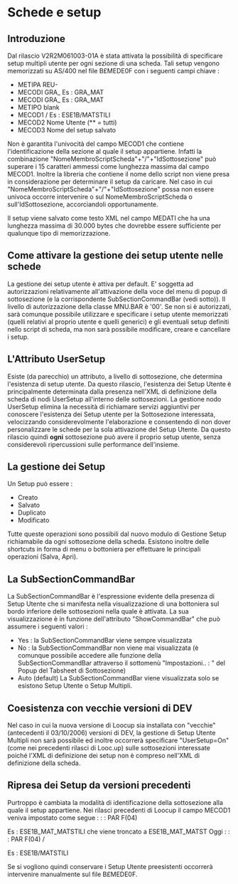 # Schede e setup
## Introduzione
Dal rilascio V2R2M061003-01A è stata attivata la possibilità di specificare setup multipli utente per ogni sezione di una scheda.
Tali setup vengono memorizzati su AS/400 nel file B£MEDE0F con i seguenti campi chiave : 

- METIPA   REU-
- MECODI  GRA_<TipoSottosezione> Es :  GRA_MAT
- MECODI  GRA_<TipoSottosezione> Es :  GRA_MAT
- METIPO  blank
- MECOD1  <NomeMembroScriptScheda>/<IdSottosezione> Es :  ESE1B/MATSTILI
- MECOD2  Nome Utente (** = tutti)
- MECOD3  Nome del setup salvato

Non è garantita l'univocità del campo MECOD1 che contiene l'identificazione della sezione al quale il setup appartiene.
Infatti la combinazione "NomeMembroScriptScheda"+"/"+"IdSottosezione" può superare i 15 caratteri ammessi come lunghezza massima dal campo MECOD1.
Inoltre la libreria che contiene il nome dello script non viene presa in considerazione per determinare il setup da caricare.
Nel caso in cui "NomeMembroScriptScheda"+"/"+"IdSottosezione" possa non essere univoca occorre intervenire o sul NomeMembroScriptScheda o sull'IdSottosezione, accorciandoli opportunamente.

Il setup viene salvato come testo XML nel campo MEDATI che ha una lunghezza massima di 30.000 bytes che dovrebbe essere sufficiente per qualunque tipo di memorizzazione.

## Come attivare la gestione dei setup utente nelle schede
La gestione dei setup utente è attiva per default.
E' soggetta ad autorizzazioni relativamente all'attivazione della voce del menu di popup di sottosezione (e la corrispondente SubSectionCommandBar (vedi sotto)).
Il livello di autorizzazione della classe MNU.BAR è '00'.
Se non si è autorizzati, sarà comunque possibile utilizzare e specificare i setup utente memorizzati (quelli relativi al proprio utente e quelli generici) e gli eventuali setup definiti nello script di scheda, ma non sarà possibile modificare, creare e cancellare i setup.

## L'Attributo UserSetup
Esiste (da parecchio) un attributo, a livello di sottosezione, che determina l'esistenza di setup utente.
Da questo rilascio, l'esistenza dei Setup Utente è principalmente determinata dalla presenza nell'XML di definizione della scheda di nodi UserSetup all'interno delle sottosezioni.
La gestione nodo UserSetup elimina la necessità di richiamare servizi aggiuntivi per conoscere l'esistenza dei Setup utente per la Sottosezione interessata, velocizzando considerevolmente l'elaborazione e consentendo di non dover personalizzare le schede per la sola attivazione del Setup Utente.
Da questo rilascio quindi **ogni** sottosezione può avere il proprio setup utente, senza considerevoli ripercussioni sulle performance dell'insieme.

## La gestione dei Setup
Un Setup può essere : 

- Creato
- Salvato
- Duplicato
- Modificato

Tutte queste operazioni sono possibili dal nuovo modulo di Gestione Setup richiamabile da ogni sottosezione della scheda.
Esistono inoltre delle shortcuts in forma di menu o bottoniera per effettuare le principali operazioni (Salva, Apri).

## La SubSectionCommandBar
La SubSectionCommandBar è l'espressione evidente della presenza di Setup Utente che si manifesta nella visualizzazione di una bottoniera sul bordo inferiore delle sottosezioni nella quale è attivata.
La sua visualizzazione è in funzione dell'attributo "ShowCommandBar" che può assumere i seguenti valori : 

- Yes :  la SubSectionCommandBar viene sempre visualizzata
- No :  la SubSectionCommandBar non viene mai visualizzata (è comunque possibile accedere alle funzione della SubSectionCommandBar attraverso il sottomenù "Impostazioni.. : " del Popup del Tabsheet di Sottosezione)
- Auto (default) La SubSectionCommandBar viene visualizzata solo se esistono Setup Utente o Setup Multipli.


## Coesistenza con vecchie versioni di DEV
Nel caso in cui la nuova versione di Loocup sia installata con "vecchie" (antecedenti il 03/10/2006) versioni di DEV, la gestione di Setup Utente Multipli non sarà possibile ed inoltre occorrerà specificare "UserSetup=On" (come nei precedenti rilasci di Looc.up) sulle sottosezioni interessate poiché l'XML di definizione dei setup non è compreso nell'XML di definizione della scheda.

## Ripresa dei Setup da versioni precedenti
Purtroppo è cambiata la modalità di identificazione della sottosezione alla quale il setup appartiene.
Nei rilasci precedenti di Loocup il campo  MECOD1 veniva impostato come segue : 
 :  : PAR F(04)
<NomeMembroScriptScheda>_<TipoSottosezione>_<IdSottosezione>

Es :  ESE1B_MAT_MATSTILI che viene troncato a ESE1B_MAT_MATST
Oggi : 
 :  : PAR F(04)
<NomeMembroScriptScheda>/<IdSottosezione>

Es :  ESE1B/MATSTILI

Se si vogliono quindi conservare i Setup Utente preesistenti occorrerà intervenire manualmente sul file B£MEDE0F.

